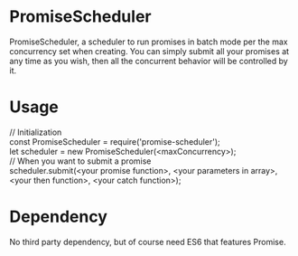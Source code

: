 <h1>PromiseScheduler</h1>
<p>PromiseScheduler, a scheduler to run promises in batch mode per the max concurrency set when creating. You can simply submit all your promises at any time as you wish, then all the concurrent behavior will be controlled by it.</p>

<h1>Usage</h1>
<p>// Initialization<br>
const PromiseScheduler = require('promise-scheduler');<br>
let scheduler = new PromiseScheduler(&lt;maxConcurrency&gt;);<br>
// When you want to submit a promise<br>
scheduler.submit(&lt;your promise function&gt;, &lt;your parameters in array&gt;, &lt;your then function&gt;, &lt;your catch function&gt;);</p>

<h1>Dependency</h1>
<p>No third party dependency, but of course need ES6 that features Promise.</p>